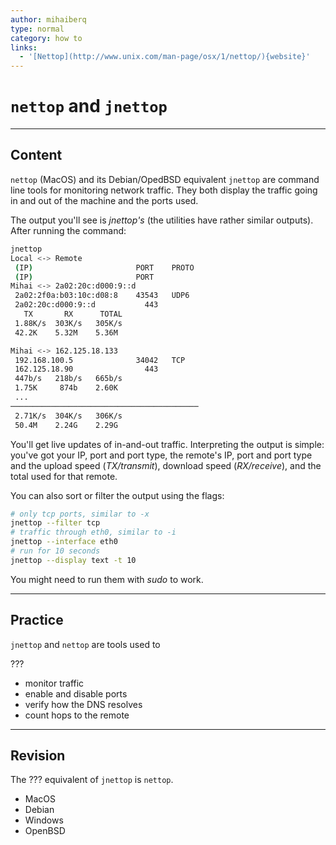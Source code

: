```yaml
---
author: mihaiberq
type: normal
category: how to
links:
  - '[Nettop](http://www.unix.com/man-page/osx/1/nettop/){website}'
---
```


# `nettop` and `jnettop`


---

## Content

`nettop` (MacOS) and its Debian/OpedBSD equivalent `jnettop` are command line tools for monitoring network traffic. They both display the traffic going in and out of the machine and the ports used.

The output you'll see is *jnettop's* (the utilities have rather similar outputs). After running the command:

```bash
jnettop
Local <-> Remote
 (IP)                       PORT    PROTO
 (IP)                       PORT
Mihai <-> 2a02:20c:d000:9::d
 2a02:2f0a:b03:10c:d08:8    43543   UDP6
 2a02:20c:d000:9::d           443
   TX       RX      TOTAL
 1.88K/s  303K/s   305K/s
 42.2K    5.32M    5.36M

Mihai <-> 162.125.18.133
 192.168.100.5              34042   TCP
 162.125.18.90                443
 447b/s   218b/s   665b/s
 1.75K     874b    2.60K
 ...
──────────────────────────────────────────
 2.71K/s  304K/s   306K/s
 50.4M    2.24G    2.29G
```

You'll get live updates of in-and-out traffic. Interpreting the output is simple: you've got your IP, port and port type, the remote's IP, port and port type and the upload speed (*TX/transmit*), download speed (*RX/receive*), and the total used for that remote.

You can also sort or filter the output using the flags:

```bash
# only tcp ports, similar to -x
jnettop --filter tcp
# traffic through eth0, similar to -i
jnettop --interface eth0
# run for 10 seconds
jnettop --display text -t 10
```

You might need to run them with *sudo* to work.


---

## Practice

`jnettop` and `nettop` are tools used to

???

* monitor traffic
* enable and disable ports
* verify how the DNS resolves
* count hops to the remote


---

## Revision

The ??? equivalent of `jnettop` is `nettop`.

* MacOS
* Debian
* Windows
* OpenBSD
